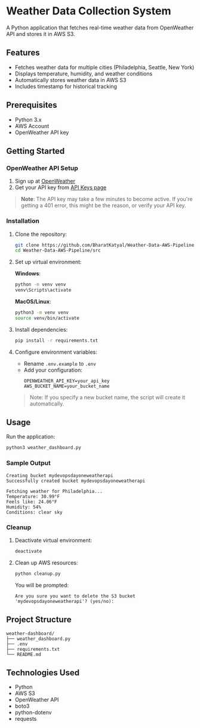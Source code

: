 # Weather Data Collection System

A Python application that fetches real-time weather data from OpenWeather API and stores it in AWS S3.

## Features

- Fetches weather data for multiple cities (Philadelphia, Seattle, New York)
- Displays temperature, humidity, and weather conditions
- Automatically stores weather data in AWS S3
- Includes timestamp for historical tracking

## Prerequisites

- Python 3.x
- AWS Account
- OpenWeather API key

## Getting Started

### OpenWeather API Setup

1. Sign up at [OpenWeather](https://home.openweathermap.org/users/sign_up)
2. Get your API key from [API Keys page](https://home.openweathermap.org/api_keys)

> **Note**: The API key may take a few minutes to become active. If you're getting a 401 error, this might be the reason, or verify your API key.

### Installation

1. Clone the repository:
   ```bash
   git clone https://github.com/BharatKatyal/Weather-Data-AWS-Pipeline.git
   cd Weather-Data-AWS-Pipeline/src
   ```

2. Set up virtual environment:

   **Windows**:
   ```bash
   python -m venv venv
   venv\Scripts\activate
   ```

   **MacOS/Linux**:
   ```bash
   python3 -m venv venv
   source venv/bin/activate
   ```

3. Install dependencies:
   ```bash
   pip install -r requirements.txt
   ```

4. Configure environment variables:
   - Rename `.env.example` to `.env`
   - Add your configuration:
     ```
     OPENWEATHER_API_KEY=your_api_key
     AWS_BUCKET_NAME=your_bucket_name
     ```
   > Note: If you specify a new bucket name, the script will create it automatically.

## Usage

Run the application:
```bash
python3 weather_dashboard.py
```

### Sample Output
```
Creating bucket mydevopsdayoneweatherapi
Successfully created bucket mydevopsdayoneweatherapi

Fetching weather for Philadelphia...
Temperature: 30.99°F
Feels like: 24.06°F
Humidity: 54%
Conditions: clear sky
```

### Cleanup

1. Deactivate virtual environment:
   ```bash
   deactivate
   ```

2. Clean up AWS resources:
   ```bash
   python cleanup.py
   ```
   You will be prompted:
   ```
   Are you sure you want to delete the S3 bucket 'mydevopsdayoneweatherapi'? (yes/no):
   ```

## Project Structure
```
weather-dashboard/
├── weather_dashboard.py
├── .env
├── requirements.txt
└── README.md
```

## Technologies Used

- Python
- AWS S3
- OpenWeather API
- boto3
- python-dotenv
- requests